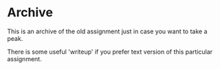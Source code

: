# Archive

This is an archive of the old assignment just in case you want to take a peak.

There is some useful 'writeup' if you prefer text version of this particular assignment.
